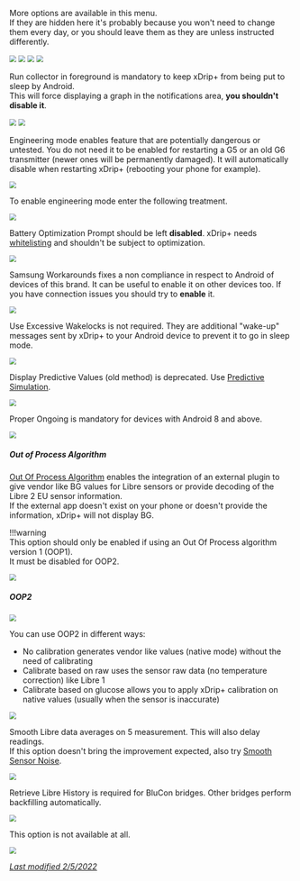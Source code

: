More options are available in this menu.  
If they are hidden here it's probably because you won't need to change them every day, or you should leave them as they are unless instructed differently.

<img src="../../images/hamburger_menu.png" style="zoom:75%;" />  
<img src="../../images/M-S.png" style="zoom:75%;" />  
<img src="../../images/M-S-LCS.png" style="zoom:75%;" />  
<img src="../images/M-S-LCS15.png" style="zoom:75%;" />

Run collector in foreground is mandatory to keep xDrip+ from being put to sleep by Android.  
This will force displaying a graph in the notifications area, **you shouldn't disable it**.

<img src="../images/M-S-LCS15a.png" style="zoom:75%;" />

<img src="../images/M-S-LCS15a2.png" style="zoom:75%;" />

Engineering mode enables feature that are potentially dangerous or untested. You do not need it to be enabled for restarting a G5 or an old G6 transmitter (newer ones will be permanently damaged). It will automatically disable when restarting xDrip+ (rebooting your phone for example).

<img src="../images/M-S-LCS15b.png" style="zoom:75%;" />

To enable engineering mode enter the following treatment.

<img src="../images/M-S-LCS15b2.png" style="zoom:75%;" />

Battery Optimization Prompt should be left **disabled**. xDrip+ needs [whitelisting](../../install/install/#authorize-background-activity) and shouldn't be subject to optimization. 

<img src="../images/M-S-LCS15c.png" style="zoom:75%;" />

Samsung Workarounds fixes a non compliance in respect to Android of devices of this brand. It can be useful to enable it on other devices too. If you have connection issues you should try to **enable** it.

<img src="../images/M-S-LCS15j.png" style="zoom:75%;" />

Use Excessive Wakelocks is not required. They are additional "wake-up" messages sent by xDrip+ to your Android device to prevent it to go in sleep mode. 

<img src="../images/M-S-LCS15e.png" style="zoom:75%;" />

Display Predictive Values (old method) is deprecated. Use [Predictive Simulation](../predictions/).

<img src="../images/M-S-LCS15e.png" style="zoom:75%;" />

Proper Ongoing is mandatory for devices with Android 8 and above.

<img src="../images/M-S-LCS15g.png" style="zoom:75%;" />

##### Out of Process Algorithm

[Out Of Process Algorithm](../OOP) enables the integration of an external plugin to give vendor like BG values for Libre sensors or provide decoding of the Libre 2 EU sensor information.  
If the external app doesn't exist on your phone or doesn't provide the information, xDrip+ will not display BG.

!!!warning  
    This option should only be enabled if using an Out Of Process algorithm version 1 (OOP1).  
    It must be disabled for OOP2.

<img src="../images/M-S-LCS15h.png" style="zoom:75%;" />

##### OOP2

<img src="../images/M-S-LCS15i.png" style="zoom:78%;" />

You can use OOP2 in different ways:

- No calibration generates vendor like values (native mode) without the need of calibrating
- Calibrate based on raw uses the sensor raw data (no temperature correction) like Libre 1
- Calibrate based on glucose allows you to apply xDrip+ calibration on native values (usually when the sensor is inaccurate)

<img src="../images/M-S-LCS15i2.png" style="zoom:78%;" />

Smooth Libre data averages on 5 measurement. This will also delay readings.  
If this option doesn't bring the improvement expected, also try [Smooth Sensor Noise](../display/#smooth-sensor-noise).

<img src="../images/M-S-LCS15j.png" style="zoom:75%;" />

Retrieve Libre History is required for BluCon bridges. Other bridges perform backfilling automatically.

<img src="../images/M-S-LCS15k.png" style="zoom:75%;" />

This option is not available at all.

<img src="../images/M-S-LCS15l.png" style="zoom:75%;" />

</br>

[*Last modified 2/5/2022*](https://github.com/NightscoutFoundation/xDrip/releases/tag/2022.05.02)